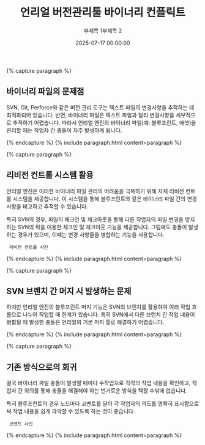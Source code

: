 ﻿---
title: "언리얼 버전관리툴 바이너리 컨플릭트"
date: 2025-07-17 00:00:00
layout: post
subtitle: 
 - "부제목 1"
 - "부제목 2"
description: "언리얼 버전관리 방법에대해 이야기합니다."
AutoContents: false
---

{% capture paragraph %}
## **바이너리 파일의 문제점**
SVN, Git, Perforce와 같은 버전 관리 도구는 텍스트 파일의 변경사항을 추적하는 데 최적화되어 있습니다. 
반면, 바이너리 파일은 텍스트 파일과 달리 변경사항을 세부적으로 추적하기 어렵습니다. 
따라서 언리얼 엔진의 바이너리 파일(예: 블루프린트, 애셋)을 관리할 때는 작업자 간 충돌이 자주 발생하게 됩니다.

{% endcapture %}
{% include paragraph.html content=paragraph %}

{% capture paragraph %}
## **리비전 컨트롤 시스템 활용**
언리얼 엔진은 이러한 바이너리 파일 관리의 어려움을 극복하기 위해 자체 리비전 컨트롤 시스템을 제공합니다. 
이 시스템을 통해 블루프린트와 같은 바이너리 파일 간의 변경사항을 비교하고 추적할 수 있습니다.

특히 SVN의 경우, 파일의 체크인 및 체크아웃을 통해 다른 작업자의 파일 변경을 방지하는 SVN의 락을 이용한 체크인 및 체크아웃 기능을 제공합니다. 
그럼에도 충돌이 발생하는 경우가 있으며, 이때는 변경 사항들을 병합하는 기능을 사용합니다.

```
 리비전 컨트롤 사진
```

{% endcapture %}
{% include paragraph.html content=paragraph %}

{% capture paragraph %}
## **SVN 브랜치 간 머지 시 발생하는 문제**
하지만 언리얼 엔진의 블루프린트 머지 기능은 SVN의 브랜치를 활용하여 여러 작업 흐름으로 나누어 작업할 때 한계가 있습니다. 
특히 SVN에서 다른 브랜치 간 작업 내용이 병합될 때 발생한 충돌은 언리얼의 기본 머지 툴로 해결하기 어렵습니다.

{% endcapture %}
{% include paragraph.html content=paragraph %}


{% capture paragraph %}
## **기존 방식으로의 회귀**
결국 바이너리 파일 충돌이 발생할 때마다 수작업으로 각각의 작업 내용을 확인하고, 
작업자 간 회의를 통해 충돌을 해결해야 하는 번거로운 방식을 택할 수밖에 없습니다.

특히 블루프린트의 경우 노드마다 코멘트를 달아 
각 작업자의 의도를 명확히 표시함으로써 작업 내용을 쉽게 파악할 수 있도록 하는 것이 좋습니다.


```
 코멘트 사진
```


{% endcapture %}
{% include paragraph.html content=paragraph %}
